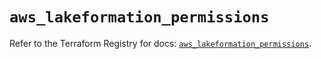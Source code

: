 # `aws_lakeformation_permissions`

Refer to the Terraform Registry for docs: [`aws_lakeformation_permissions`](https://registry.terraform.io/providers/hashicorp/aws/5.100.0/docs/resources/lakeformation_permissions).
